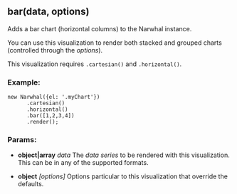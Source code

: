 

## bar(data, options)

Adds a bar chart (horizontal columns) to the Narwhal instance.

You can use this visualization to render both stacked and grouped charts (controlled through the _options_).

This visualization requires `.cartesian()` and `.horizontal()`.

### Example:

    new Narwhal({el: '.myChart'})
          .cartesian()
          .horizontal()
          .bar([1,2,3,4])
          .render();

### Params:

* **object|array** *data* The _data series_ to be rendered with this visualization. This can be in any of the supported formats.

* **object** *[options]* Options particular to this visualization that override the defaults.

